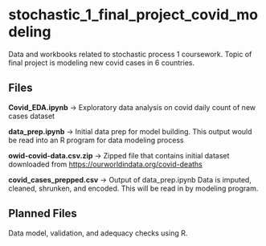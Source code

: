 # stochastic_1_final_project_covid_modeling
Data and workbooks related to stochastic process 1 coursework. Topic of final project is modeling new covid cases in 6 countries.

## Files
**Covid_EDA.ipynb**
-> Exploratory data analysis on covid daily count of new cases dataset

**data_prep.ipynb**
-> Initial data prep for model building. This output would be read into an R program for data modeling process

**owid-covid-data.csv.zip**
-> Zipped file that contains initial dataset downloaded from https://ourworldindata.org/covid-deaths

**covid_cases_prepped.csv**
-> Output of data_prep.ipynb Data is imputed, cleaned, shrunken, and encoded. This will be read in by modeling program.

## Planned Files
Data model, validation, and adequacy checks using R.
